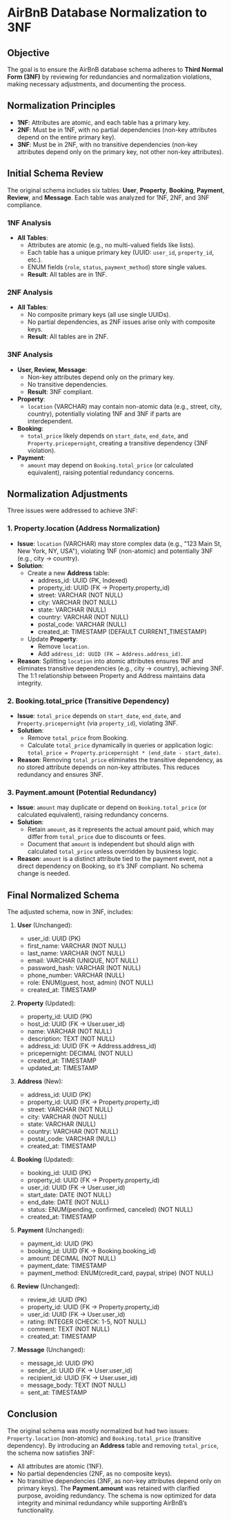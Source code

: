 # AirBnB Database Normalization to 3NF

## Objective
The goal is to ensure the AirBnB database schema adheres to **Third Normal Form (3NF)** by reviewing for redundancies and normalization violations, making necessary adjustments, and documenting the process.

## Normalization Principles
- **1NF**: Attributes are atomic, and each table has a primary key.
- **2NF**: Must be in 1NF, with no partial dependencies (non-key attributes depend on the entire primary key).
- **3NF**: Must be in 2NF, with no transitive dependencies (non-key attributes depend only on the primary key, not other non-key attributes).

## Initial Schema Review
The original schema includes six tables: **User**, **Property**, **Booking**, **Payment**, **Review**, and **Message**. Each table was analyzed for 1NF, 2NF, and 3NF compliance.

### 1NF Analysis
- **All Tables**:
  - Attributes are atomic (e.g., no multi-valued fields like lists).
  - Each table has a unique primary key (UUID: `user_id`, `property_id`, etc.).
  - ENUM fields (`role`, `status`, `payment_method`) store single values.
  - **Result**: All tables are in 1NF.

### 2NF Analysis
- **All Tables**:
  - No composite primary keys (all use single UUIDs).
  - No partial dependencies, as 2NF issues arise only with composite keys.
  - **Result**: All tables are in 2NF.

### 3NF Analysis
- **User, Review, Message**:
  - Non-key attributes depend only on the primary key.
  - No transitive dependencies.
  - **Result**: 3NF compliant.
- **Property**:
  - `location` (VARCHAR) may contain non-atomic data (e.g., street, city, country), potentially violating 1NF and 3NF if parts are interdependent.
- **Booking**:
  - `total_price` likely depends on `start_date`, `end_date`, and `Property.pricepernight`, creating a transitive dependency (3NF violation).
- **Payment**:
  - `amount` may depend on `Booking.total_price` (or calculated equivalent), raising potential redundancy concerns.

## Normalization Adjustments
Three issues were addressed to achieve 3NF:

### 1. Property.location (Address Normalization)
- **Issue**: `location` (VARCHAR) may store complex data (e.g., "123 Main St, New York, NY, USA"), violating 1NF (non-atomic) and potentially 3NF (e.g., city → country).
- **Solution**:
  - Create a new **Address** table:
    - address_id: UUID (PK, Indexed)
    - property_id: UUID (FK → Property.property_id)
    - street: VARCHAR (NOT NULL)
    - city: VARCHAR (NOT NULL)
    - state: VARCHAR (NULL)
    - country: VARCHAR (NOT NULL)
    - postal_code: VARCHAR (NULL)
    - created_at: TIMESTAMP (DEFAULT CURRENT_TIMESTAMP)
  - Update **Property**:
    - Remove `location`.
    - Add `address_id: UUID (FK → Address.address_id)`.
- **Reason**: Splitting `location` into atomic attributes ensures 1NF and eliminates transitive dependencies (e.g., city → country), achieving 3NF. The 1:1 relationship between Property and Address maintains data integrity.

### 2. Booking.total_price (Transitive Dependency)
- **Issue**: `total_price` depends on `start_date`, `end_date`, and `Property.pricepernight` (via `property_id`), violating 3NF.
- **Solution**:
  - Remove `total_price` from Booking.
  - Calculate `total_price` dynamically in queries or application logic: `total_price = Property.pricepernight * (end_date - start_date)`.
- **Reason**: Removing `total_price` eliminates the transitive dependency, as no stored attribute depends on non-key attributes. This reduces redundancy and ensures 3NF.

### 3. Payment.amount (Potential Redundancy)
- **Issue**: `amount` may duplicate or depend on `Booking.total_price` (or calculated equivalent), raising redundancy concerns.
- **Solution**:
  - Retain `amount`, as it represents the actual amount paid, which may differ from `total_price` due to discounts or fees.
  - Document that `amount` is independent but should align with calculated `total_price` unless overridden by business logic.
- **Reason**: `amount` is a distinct attribute tied to the payment event, not a direct dependency on Booking, so it’s 3NF compliant. No schema change is needed.

## Final Normalized Schema
The adjusted schema, now in 3NF, includes:

1. **User** (Unchanged):
   - user_id: UUID (PK)
   - first_name: VARCHAR (NOT NULL)
   - last_name: VARCHAR (NOT NULL)
   - email: VARCHAR (UNIQUE, NOT NULL)
   - password_hash: VARCHAR (NOT NULL)
   - phone_number: VARCHAR (NULL)
   - role: ENUM(guest, host, admin) (NOT NULL)
   - created_at: TIMESTAMP

2. **Property** (Updated):
   - property_id: UUID (PK)
   - host_id: UUID (FK → User.user_id)
   - name: VARCHAR (NOT NULL)
   - description: TEXT (NOT NULL)
   - address_id: UUID (FK → Address.address_id)
   - pricepernight: DECIMAL (NOT NULL)
   - created_at: TIMESTAMP
   - updated_at: TIMESTAMP

3. **Address** (New):
   - address_id: UUID (PK)
   - property_id: UUID (FK → Property.property_id)
   - street: VARCHAR (NOT NULL)
   - city: VARCHAR (NOT NULL)
   - state: VARCHAR (NULL)
   - country: VARCHAR (NOT NULL)
   - postal_code: VARCHAR (NULL)
   - created_at: TIMESTAMP

4. **Booking** (Updated):
   - booking_id: UUID (PK)
   - property_id: UUID (FK → Property.property_id)
   - user_id: UUID (FK → User.user_id)
   - start_date: DATE (NOT NULL)
   - end_date: DATE (NOT NULL)
   - status: ENUM(pending, confirmed, canceled) (NOT NULL)
   - created_at: TIMESTAMP

5. **Payment** (Unchanged):
   - payment_id: UUID (PK)
   - booking_id: UUID (FK → Booking.booking_id)
   - amount: DECIMAL (NOT NULL)
   - payment_date: TIMESTAMP
   - payment_method: ENUM(credit_card, paypal, stripe) (NOT NULL)

6. **Review** (Unchanged):
   - review_id: UUID (PK)
   - property_id: UUID (FK → Property.property_id)
   - user_id: UUID (FK → User.user_id)
   - rating: INTEGER (CHECK: 1-5, NOT NULL)
   - comment: TEXT (NOT NULL)
   - created_at: TIMESTAMP

7. **Message** (Unchanged):
   - message_id: UUID (PK)
   - sender_id: UUID (FK → User.user_id)
   - recipient_id: UUID (FK → User.user_id)
   - message_body: TEXT (NOT NULL)
   - sent_at: TIMESTAMP

## Conclusion
The original schema was mostly normalized but had two issues: `Property.location` (non-atomic) and `Booking.total_price` (transitive dependency). By introducing an **Address** table and removing `total_price`, the schema now satisfies 3NF:
- All attributes are atomic (1NF).
- No partial dependencies (2NF, as no composite keys).
- No transitive dependencies (3NF, as non-key attributes depend only on primary keys).
The **Payment.amount** was retained with clarified purpose, avoiding redundancy. The schema is now optimized for data integrity and minimal redundancy while supporting AirBnB’s functionality.